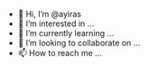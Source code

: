 - 👋 Hi, I’m @ayiras
- 👀 I’m interested in ...
- 🌱 I’m currently learning ...
- 💞️ I’m looking to collaborate on ...
- 📫 How to reach me ...

<!---
ayiras/ayiras is a ✨ special ✨ repository because its `README.md` (this file) appears on your GitHub profile.
You can click the Preview link to take a look at your changes.
--->
